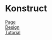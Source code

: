 <h1>Konstruct</h1>

[Page](https://mikroffarad.github.io/workbench/mentors/itdoctor/layouts/konstruct/) <br>
[Design](https://drive.google.com/file/d/1_3O3ipMBc1_0SBDQ3qVIEpIh0YOlZeoJ/view) <br>
[Tutorial](https://www.youtube.com/playlist?list=PLuY6eeDuleINWFdg0hQZtx1hIQbC0n7l0) <br>
